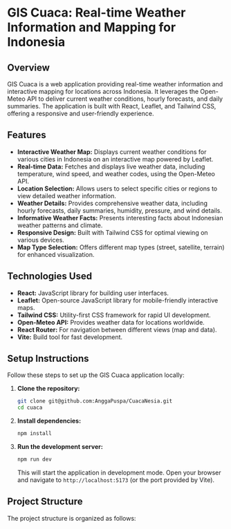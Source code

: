 # GIS Cuaca: Real-time Weather Information and Mapping for Indonesia

## Overview

GIS Cuaca is a web application providing real-time weather information and interactive mapping for locations across Indonesia. It leverages the Open-Meteo API to deliver current weather conditions, hourly forecasts, and daily summaries. The application is built with React, Leaflet, and Tailwind CSS, offering a responsive and user-friendly experience.

## Features

*   **Interactive Weather Map:** Displays current weather conditions for various cities in Indonesia on an interactive map powered by Leaflet.
*   **Real-time Data:** Fetches and displays live weather data, including temperature, wind speed, and weather codes, using the Open-Meteo API.
*   **Location Selection:** Allows users to select specific cities or regions to view detailed weather information.
*   **Weather Details:** Provides comprehensive weather data, including hourly forecasts, daily summaries, humidity, pressure, and wind details.
*   **Informative Weather Facts:** Presents interesting facts about Indonesian weather patterns and climate.
*   **Responsive Design:** Built with Tailwind CSS for optimal viewing on various devices.
*   **Map Type Selection:** Offers different map types (street, satellite, terrain) for enhanced visualization.

## Technologies Used

*   **React:** JavaScript library for building user interfaces.
*   **Leaflet:** Open-source JavaScript library for mobile-friendly interactive maps.
*   **Tailwind CSS:** Utility-first CSS framework for rapid UI development.
*   **Open-Meteo API:** Provides weather data for locations worldwide.
*   **React Router:** For navigation between different views (map and data).
*   **Vite:** Build tool for fast development.

## Setup Instructions

Follow these steps to set up the GIS Cuaca application locally:

1.  **Clone the repository:**

    ```bash
    git clone git@github.com:AnggaPuspa/CuacaNesia.git
    cd cuaca
    ```

2.  **Install dependencies:**

    ```bash
    npm install
    ```

3.  **Run the development server:**

    ```bash
    npm run dev
    ```

    This will start the application in development mode. Open your browser and navigate to `http://localhost:5173` (or the port provided by Vite).

## Project Structure

The project structure is organized as follows:
